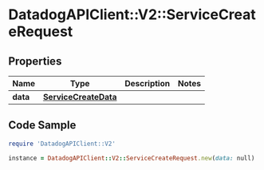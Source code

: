 # DatadogAPIClient::V2::ServiceCreateRequest

## Properties

Name | Type | Description | Notes
------------ | ------------- | ------------- | -------------
**data** | [**ServiceCreateData**](ServiceCreateData.md) |  | 

## Code Sample

```ruby
require 'DatadogAPIClient::V2'

instance = DatadogAPIClient::V2::ServiceCreateRequest.new(data: null)
```


